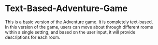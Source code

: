 # Text-Based-Adventure-Game
This is a basic version of the Adventure game. It is completely text-based. In this version of the game, users can move about through different rooms within a single setting, and based on the user input, it will provide descriptions for each room.

